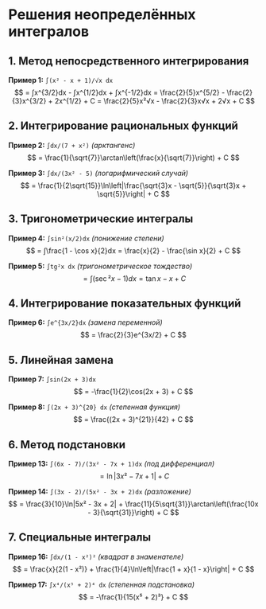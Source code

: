 # Решения неопределённых интегралов

## 1. Метод непосредственного интегрирования
**Пример 1:** `∫(x² - x + 1)/√x dx`  
$$
= ∫x^{3/2}dx - ∫x^{1/2}dx + ∫x^{-1/2}dx  
= \frac{2}{5}x^{5/2} - \frac{2}{3}x^{3/2} + 2x^{1/2} + C  
= \frac{2}{5}x²√x - \frac{2}{3}x√x + 2√x + C
$$

## 2. Интегрирование рациональных функций
**Пример 2:** `∫dx/(7 + x²)` *(арктангенс)*  
$$
= \frac{1}{\sqrt{7}}\arctan\left(\frac{x}{\sqrt{7}}\right) + C
$$

**Пример 3:** `∫dx/(3x² - 5)` *(логарифмический случай)*  
$$
= \frac{1}{2\sqrt{15}}\ln\left|\frac{\sqrt{3}x - \sqrt{5}}{\sqrt{3}x + \sqrt{5}}\right| + C
$$

## 3. Тригонометрические интегралы
**Пример 4:** `∫sin²(x/2)dx` *(понижение степени)*  
$$
= ∫\frac{1 - \cos x}{2}dx  
= \frac{x}{2} - \frac{\sin x}{2} + C
$$

**Пример 5:** `∫tg²x dx` *(тригонометрическое тождество)*  
$$
= ∫(\sec²x - 1)dx  
= \tan x - x + C
$$

## 4. Интегрирование показательных функций
**Пример 6:** `∫e^{3x/2}dx` *(замена переменной)*  
$$
= \frac{2}{3}e^{3x/2} + C
$$

## 5. Линейная замена
**Пример 7:** `∫sin(2x + 3)dx`  
$$
= -\frac{1}{2}\cos(2x + 3) + C
$$

**Пример 8:** `∫(2x + 3)^{20} dx` *(степенная функция)*  
$$
= \frac{(2x + 3)^{21}}{42} + C
$$

## 6. Метод подстановки
**Пример 13:** `∫(6x - 7)/(3x² - 7x + 1)dx` *(под дифференциал)*  
$$
= \ln|3x² - 7x + 1| + C
$$

**Пример 14:** `∫(3x - 2)/(5x² - 3x + 2)dx` *(разложение)*  
$$
= \frac{3}{10}\ln|5x² - 3x + 2| + \frac{11}{5\sqrt{31}}\arctan\left(\frac{10x - 3}{\sqrt{31}}\right) + C
$$

## 7. Специальные интегралы
**Пример 16:** `∫dx/(1 - x²)²` *(квадрат в знаменателе)*  
$$
= \frac{x}{2(1 - x²)} + \frac{1}{4}\ln\left|\frac{1 + x}{1 - x}\right| + C
$$

**Пример 17:** `∫x⁴/(x⁵ + 2)⁴ dx` *(степенная подстановка)*  
$$
= -\frac{1}{15(x⁵ + 2)³} + C
$$
